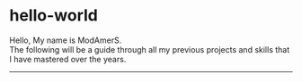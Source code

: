 # hello-world
Hello,
  My name is ModAmerS. <br>
  The following will be a guide through all my previous projects and skills that I have mastered over the years.
  <hr></hr>
